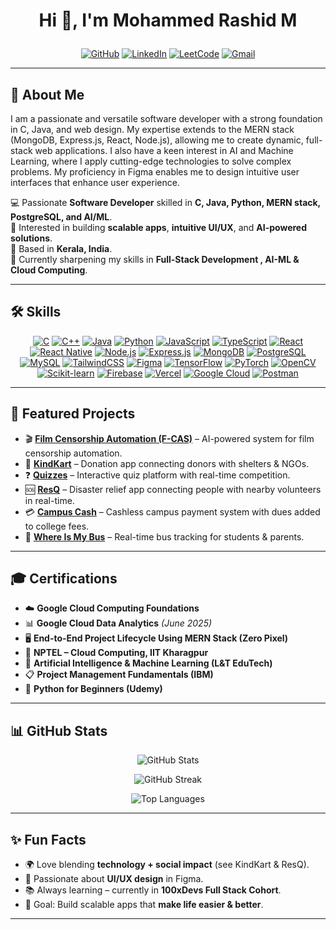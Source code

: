 # <p align="center">Hi 👋, I'm Mohammed Rashid M</p>

<p align="center">
  <a href="https://github.com/Rashisha14"><img src="https://img.shields.io/badge/GitHub-100000?style=for-the-badge&logo=github&logoColor=white" alt="GitHub"></a>
  <a href="https://www.linkedin.com/in/mohammed-rashidm/"><img src="https://img.shields.io/badge/LinkedIn-0077B5?style=for-the-badge&logo=linkedin&logoColor=white" alt="LinkedIn"></a>
<a href="https://leetcode.com/u/Rashi_sha/"><img src="https://img.shields.io/badge/LeetCode-FFA116?style=for-the-badge&logo=leetcode&logoColor=white" alt="LeetCode"></a>
  <a href="mailto:rashid.mhd2004@gmail.com"><img src="https://img.shields.io/badge/Gmail-D14836?style=for-the-badge&logo=gmail&logoColor=white" alt="Gmail"></a>
</p>

---

## 🚀 About Me  

I am a passionate and versatile software developer with a strong foundation in C, Java, and web design. My expertise
extends to the MERN stack (MongoDB, Express.js, React, Node.js), allowing me to create dynamic, full-stack web
applications. I also have a keen interest in AI and Machine Learning, where I apply cutting-edge technologies to solve
complex problems. My proficiency in Figma enables me to design intuitive user interfaces that enhance user
experience.



💻 Passionate **Software Developer** skilled in **C, Java, Python, MERN stack, PostgreSQL, and AI/ML**.  
🎯 Interested in building **scalable apps**, **intuitive UI/UX**, and **AI-powered solutions**.  
📍 Based in **Kerala, India**.  
🌱 Currently sharpening my skills in **Full-Stack Development , AI-ML & Cloud Computing**.  

---

## 🛠️ Skills  

<p align="center">
  <a href="#"><img src="https://img.shields.io/badge/C-00599C?style=for-the-badge&logo=c&logoColor=white" alt="C"></a>
  <a href="#"><img src="https://img.shields.io/badge/C++-00599C?style=for-the-badge&logo=cplusplus&logoColor=white" alt="C++"></a>
  <a href="#"><img src="https://img.shields.io/badge/Java-ED8B00?style=for-the-badge&logo=openjdk&logoColor=white" alt="Java"></a>
  <a href="#"><img src="https://img.shields.io/badge/Python-3776AB?style=for-the-badge&logo=python&logoColor=white" alt="Python"></a>
  <a href="#"><img src="https://img.shields.io/badge/JavaScript-F7DF1E?style=for-the-badge&logo=javascript&logoColor=black" alt="JavaScript"></a>
  <a href="#"><img src="https://img.shields.io/badge/TypeScript-3178C6?style=for-the-badge&logo=typescript&logoColor=white" alt="TypeScript"></a>
  <a href="#"><img src="https://img.shields.io/badge/React-61DAFB?style=for-the-badge&logo=react&logoColor=black" alt="React"></a>
  <a href="#"><img src="https://img.shields.io/badge/React_Native-61DAFB?style=for-the-badge&logo=react&logoColor=black" alt="React Native"></a>
  <a href="#"><img src="https://img.shields.io/badge/Node.js-339933?style=for-the-badge&logo=node.js&logoColor=white" alt="Node.js"></a>
  <a href="#"><img src="https://img.shields.io/badge/Express.js-000000?style=for-the-badge&logo=express&logoColor=white" alt="Express.js"></a>
  <a href="#"><img src="https://img.shields.io/badge/MongoDB-47A248?style=for-the-badge&logo=mongodb&logoColor=white" alt="MongoDB"></a>
  <a href="#"><img src="https://img.shields.io/badge/PostgreSQL-316192?style=for-the-badge&logo=postgresql&logoColor=white" alt="PostgreSQL"></a>
  <a href="#"><img src="https://img.shields.io/badge/MySQL-4479A1?style=for-the-badge&logo=mysql&logoColor=white" alt="MySQL"></a>
  <a href="#"><img src="https://img.shields.io/badge/Tailwind_CSS-06B6D4?style=for-the-badge&logo=tailwindcss&logoColor=white" alt="TailwindCSS"></a>
  <a href="#"><img src="https://img.shields.io/badge/Figma-F24E1E?style=for-the-badge&logo=figma&logoColor=white" alt="Figma"></a>
  <a href="#"><img src="https://img.shields.io/badge/TensorFlow-FF6F00?style=for-the-badge&logo=tensorflow&logoColor=white" alt="TensorFlow"></a>
  <a href="#"><img src="https://img.shields.io/badge/PyTorch-EE4C2C?style=for-the-badge&logo=pytorch&logoColor=white" alt="PyTorch"></a>
  <a href="#"><img src="https://img.shields.io/badge/OpenCV-27338e?style=for-the-badge&logo=opencv&logoColor=white" alt="OpenCV"></a>
  <a href="#"><img src="https://img.shields.io/badge/Scikit--learn-F7931E?style=for-the-badge&logo=scikitlearn&logoColor=white" alt="Scikit-learn"></a>
  <a href="#"><img src="https://img.shields.io/badge/Firebase-FFCA28?style=for-the-badge&logo=firebase&logoColor=black" alt="Firebase"></a>
  <a href="#"><img src="https://img.shields.io/badge/Vercel-000000?style=for-the-badge&logo=vercel&logoColor=white" alt="Vercel"></a>
  <a href="#"><img src="https://img.shields.io/badge/Google_Cloud-4285F4?style=for-the-badge&logo=googlecloud&logoColor=white" alt="Google Cloud"></a>
  <a href="#"><img src="https://img.shields.io/badge/Postman-FF6C37?style=for-the-badge&logo=postman&logoColor=white" alt="Postman"></a>

</p>

---

## 📌 Featured Projects  

- 🎬 **[Film Censorship Automation (F-CAS)](https://github.com/Rashisha14/F-CAS)** – AI-powered system for film censorship automation.  
- 🎁 **[KindKart](https://github.com/Rashisha14/KindKart)** – Donation app connecting donors with shelters & NGOs.  
- ❓ **[Quizzes](https://github.com/Rashisha14/Quizzes)** – Interactive quiz platform with real-time competition.  
- 🆘 **[ResQ](https://github.com/aims0426/ResQConnect)** – Disaster relief app connecting people with nearby volunteers in real-time.  
- 💳 **[Campus Cash](https://github.com/AgZ47/CampusCash)** – Cashless campus payment system with dues added to college fees.  
- 🚌 **[Where Is My Bus](https://github.com/JomalSanish/WhereIsMyBus)** – Real-time bus tracking for students & parents.  


---

## 🎓 Certifications  

- ☁️ **Google Cloud Computing Foundations**  
- 📊 **Google Cloud Data Analytics** *(June 2025)*  
- 🖥️ **End-to-End Project Lifecycle Using MERN Stack (Zero Pixel)**  
- 📂 **NPTEL – Cloud Computing, IIT Kharagpur**  
- 📘 **Artificial Intelligence & Machine Learning (L&T EduTech)**  
- 📋 **Project Management Fundamentals (IBM)**  
- 🐍 **Python for Beginners (Udemy)**  

---

## 📊 GitHub Stats  

<p align="center">
  <img src="https://github-readme-stats.vercel.app/api?username=Rashisha14&show_icons=true&theme=tokyonight" alt="GitHub Stats" />
</p>
<p align="center">
  <img src="https://streak-stats.demolab.com?user=Rashisha14&theme=tokyonight&hide_border=true" alt="GitHub Streak" />
</p>
<p align="center">
  <img src="https://github-readme-stats.vercel.app/api/top-langs/?username=Rashisha14&layout=compact&theme=tokyonight" alt="Top Languages" />
</p>


---

## ✨ Fun Facts  

- 🌍 Love blending **technology + social impact** (see KindKart & ResQ).  
- 🎨 Passionate about **UI/UX design** in Figma.  
- 📚 Always learning – currently in **100xDevs Full Stack Cohort**.  
- 🚀 Goal: Build scalable apps that **make life easier & better**.  

---

